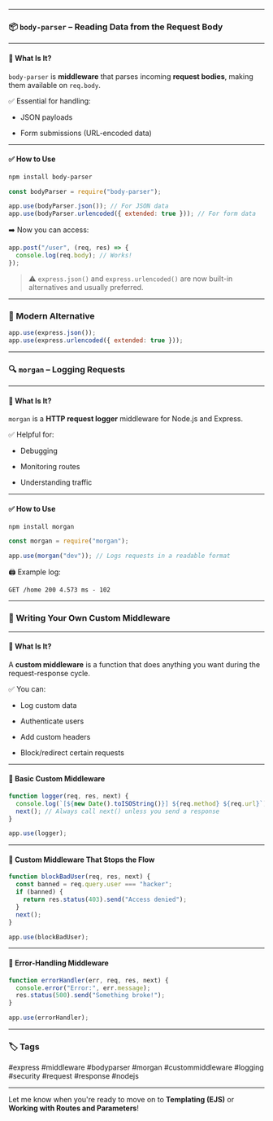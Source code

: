 
---

### 📦 `body-parser` – Reading Data from the Request Body

---

#### 🧠 What Is It?

`body-parser` is **middleware** that parses incoming **request bodies**, making them available on `req.body`.

✅ Essential for handling:

- JSON payloads
    
- Form submissions (URL-encoded data)
    

---

#### ✅ How to Use

```bash
npm install body-parser
```

```js
const bodyParser = require("body-parser");

app.use(bodyParser.json()); // For JSON data
app.use(bodyParser.urlencoded({ extended: true })); // For form data
```

➡️ Now you can access:

```js
app.post("/user", (req, res) => {
  console.log(req.body); // Works!
});
```

> ⚠️ `express.json()` and `express.urlencoded()` are now built-in alternatives and usually preferred.

---

### 📘 Modern Alternative

```js
app.use(express.json());
app.use(express.urlencoded({ extended: true }));
```

---

### 🔍 `morgan` – Logging Requests

---

#### 🧠 What Is It?

`morgan` is a **HTTP request logger** middleware for Node.js and Express.

✅ Helpful for:

- Debugging
    
- Monitoring routes
    
- Understanding traffic
    

---

#### ✅ How to Use

```bash
npm install morgan
```

```js
const morgan = require("morgan");

app.use(morgan("dev")); // Logs requests in a readable format
```

🖨️ Example log:

```
GET /home 200 4.573 ms - 102
```

---

### 🧱 Writing Your Own Custom Middleware

---

#### 🧠 What Is It?

A **custom middleware** is a function that does anything you want during the request-response cycle.

✅ You can:

- Log custom data
    
- Authenticate users
    
- Add custom headers
    
- Block/redirect certain requests
    

---

#### 🧰 Basic Custom Middleware

```js
function logger(req, res, next) {
  console.log(`[${new Date().toISOString()}] ${req.method} ${req.url}`);
  next(); // Always call next() unless you send a response
}

app.use(logger);
```

---

#### 🛑 Custom Middleware That Stops the Flow

```js
function blockBadUser(req, res, next) {
  const banned = req.query.user === "hacker";
  if (banned) {
    return res.status(403).send("Access denied");
  }
  next();
}

app.use(blockBadUser);
```

---

#### 🧯 Error-Handling Middleware

```js
function errorHandler(err, req, res, next) {
  console.error("Error:", err.message);
  res.status(500).send("Something broke!");
}

app.use(errorHandler);
```

---

### 🏷️ Tags

#express #middleware #bodyparser #morgan #custommiddleware #logging #security #request #response #nodejs

---

Let me know when you're ready to move on to **Templating (EJS)** or **Working with Routes and Parameters**!